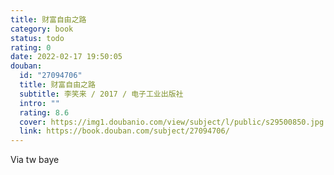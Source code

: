 ```yaml
---
title: 财富自由之路
category: book
status: todo
rating: 0
date: 2022-02-17 19:50:05
douban:
  id: "27094706"
  title: 财富自由之路
  subtitle: 李笑来 / 2017 / 电子工业出版社
  intro: ""
  rating: 8.6
  cover: https://img1.doubanio.com/view/subject/l/public/s29500850.jpg
  link: https://book.douban.com/subject/27094706/
---
```


Via tw baye 